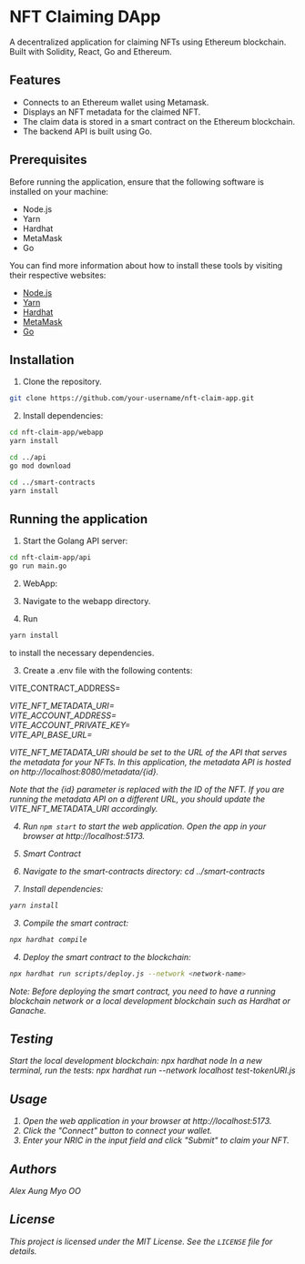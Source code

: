 # NFT Claiming DApp

A decentralized application for claiming NFTs using Ethereum blockchain. Built with Solidity, React, Go and Ethereum.

## Features

- Connects to an Ethereum wallet using Metamask.
- Displays an NFT metadata for the claimed NFT.
- The claim data is stored in a smart contract on the Ethereum blockchain.
- The backend API is built using Go.

## Prerequisites

Before running the application, ensure that the following software is installed on your machine:

- Node.js
- Yarn
- Hardhat
- MetaMask
- Go

You can find more information about how to install these tools by visiting their respective websites:

- [Node.js](https://nodejs.org/)
- [Yarn](https://yarnpkg.com/)
- [Hardhat](https://hardhat.org/)
- [MetaMask](https://metamask.io/)
- [Go](https://golang.org/)


## Installation

1. Clone the repository.

```bash
git clone https://github.com/your-username/nft-claim-app.git
```

2. Install dependencies:

```bash
cd nft-claim-app/webapp
yarn install

cd ../api
go mod download

cd ../smart-contracts
yarn install
```

## Running the application

1. Start the Golang API server:

```bash
cd nft-claim-app/api
go run main.go
```

2. WebApp:

1. Navigate to the webapp directory.
2. Run 

```bash 
yarn install 
```
to install the necessary dependencies.

3. Create a .env file with the following contents:

VITE_CONTRACT_ADDRESS=<address of the deployed smart contract>
VITE_NFT_METADATA_URI=<address of the metadata smart contract>
VITE_ACCOUNT_ADDRESS=<address of the smart contract account>
VITE_ACCOUNT_PRIVATE_KEY=<address of the private key>
VITE_API_BASE_URL=<address of the api>


VITE_NFT_METADATA_URI should be set to the URL of the API that serves the metadata for your NFTs. In this application, the metadata API is hosted on http://localhost:8080/metadata/{id}.

Note that the {id} parameter is replaced with the ID of the NFT. If you are running the metadata API on a different URL, you should update the VITE_NFT_METADATA_URI accordingly.


4. Run `npm start` to start the web application.
    Open the app in your browser at http://localhost:5173.

3. Smart Contract

1. Navigate to the smart-contracts directory: cd ../smart-contracts
2. Install dependencies: 

```bash
yarn install
```

3. Compile the smart contract: 

```bash
npx hardhat compile
```
4. Deploy the smart contract to the blockchain: 
```bash
npx hardhat run scripts/deploy.js --network <network-name>
```

Note: Before deploying the smart contract, you need to have a running blockchain network or a local development blockchain such as Hardhat or Ganache.

## Testing

Start the local development blockchain: npx hardhat node
In a new terminal, run the tests: npx hardhat run --network localhost test-tokenURI.js

## Usage
1. Open the web application in your browser at http://localhost:5173.
2. Click the "Connect" button to connect your wallet.
3. Enter your NRIC in the input field and click "Submit" to claim your NFT.

## Authors

Alex Aung Myo OO

## License

This project is licensed under the MIT License. See the `LICENSE` file for details.
